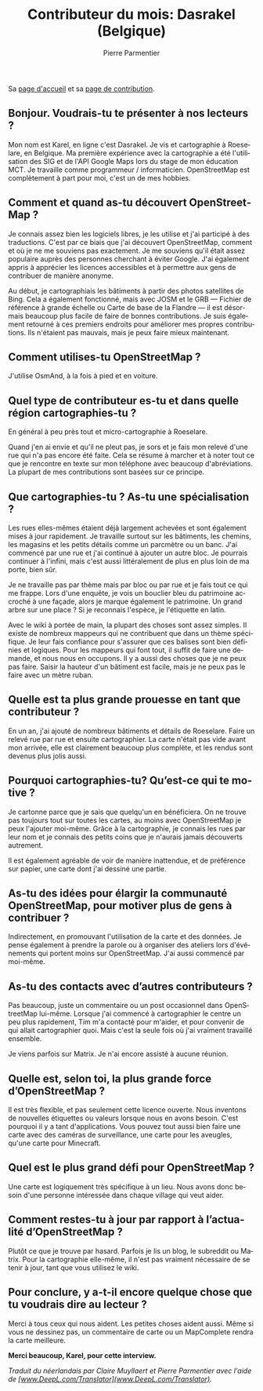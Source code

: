 ﻿---
title: "Contributeur du mois: Dasrakel (Belgique)"
featured:
layout: post
category: motm
author: Pierre Parmentier
lang: fr
---

Sa [page d'accueil](https://www.openstreetmap.org/user/Dasrakel) et sa [page de contribution](https://hdyc.neis-one.org/?Dasrakel).

## Bonjour. Voudrais-tu te présenter à nos lecteurs ?

Mon nom est Karel, en ligne c'est Dasrakel. Je vis et cartographie à Roeselare, en Belgique. Ma première expérience avec la cartographie a été l'utilisation des SIG et de l'API Google Maps lors du stage de mon éducation MCT. Je travaille comme programmeur / informaticien. OpenStreetMap est complètement à part pour moi, c'est un de mes hobbies.

## Comment et quand as-tu découvert OpenStreetMap ?

Je connais assez bien les logiciels libres, je les utilise et j'ai participé à des traductions. C'est par ce biais que j'ai découvert OpenStreetMap, comment et où je ne me souviens pas exactement. Je me souviens qu'il était assez populaire auprès des personnes cherchant à éviter Google. J'ai également appris à apprécier les licences accessibles et à permettre aux gens de contribuer de manière anonyme.

Au début, je cartographiais les bâtiments à partir des photos satellites de Bing. Cela a également fonctionné, mais avec JOSM et le GRB &mdash; Fichier de référence à grande échelle ou Carte de base de la Flandre &mdash; il est désormais beaucoup plus facile de faire de bonnes contributions. Je suis également retourné à ces premiers endroits pour améliorer mes propres contributions. Ils n'étaient pas mauvais, mais je peux faire mieux maintenant.

## Comment utilises-tu OpenStreetMap ?

J'utilise OsmAnd, à la fois à pied et en voiture. 

## Quel type de contributeur es-tu et dans quelle région cartographies-tu ?

En général à peu près tout et micro-cartographie à Roeselare.

Quand j'en ai envie et qu'il ne pleut pas, je sors et je fais mon relevé d'une rue qui n'a pas encore été faite. Cela se résume à marcher et à noter tout ce que je rencontre en texte sur mon téléphone avec beaucoup d'abréviations. La plupart de mes contributions sont basées sur ce principe.

## Que cartographies-tu ? As-tu une spécialisation ?

Les rues elles-mêmes étaient déjà largement achevées et sont également mises à jour rapidement. Je travaille surtout sur les bâtiments, les chemins, les magasins et les petits détails comme un parcmètre ou un banc. J'ai commencé par une rue et j'ai continué à ajouter un autre bloc. Je pourrais continuer à l'infini, mais c'est aussi littéralement de plus en plus loin de ma porte, bien sûr.

Je ne travaille pas par thème mais par bloc ou par rue et je fais tout ce qui me frappe. Lors d'une enquête, je vois un bouclier bleu du patrimoine accroché à une façade, alors je marque également le patrimoine. Un grand arbre sur une place ? Si je reconnais l'espèce, je l'étiquette en latin.

Avec le wiki à portée de main, la plupart des choses sont assez simples. Il existe de nombreux mappeurs qui ne contribuent que dans un thème spécifique. Je leur fais confiance pour s'assurer que ces balises sont bien définies et logiques. Pour les mappeurs qui font tout, il suffit de faire une demande, et nous nous en occupons.  Il y a aussi des choses que je ne peux pas faire. Saisir la hauteur d'un bâtiment est facile, mais je ne peux pas le faire avec un mètre ruban.

## Quelle est ta plus grande prouesse en tant que contributeur ?

En un an, j'ai ajouté de nombreux bâtiments et détails de Roeselare. Faire un relevé rue par rue et ensuite cartographier. La carte n'était pas vide avant mon arrivée, elle est clairement beaucoup plus complète, et les rendus sont devenus plus jolis aussi.

## Pourquoi cartographies-tu? Qu’est-ce qui te motive ?

Je cartonne parce que je sais que quelqu'un en bénéficiera. On ne trouve pas toujours tout sur toutes les cartes, au moins avec OpenStreetMap je peux l'ajouter moi-même. Grâce à la cartographie, je connais les rues par leur nom et je connais des petits coins que je n'aurais jamais découverts autrement.

Il est également agréable de voir de manière inattendue, et de préférence sur papier, une carte dont j'ai dessiné une partie.

## As-tu des idées pour élargir la communauté OpenStreetMap, pour motiver plus de gens à contribuer ?

Indirectement, en promouvant l'utilisation de la carte et des données. Je pense également à prendre la parole ou à organiser des ateliers lors d'événements qui portent moins sur OpenStreetMap. J'ai aussi commencé par moi-même. 

## As-tu des contacts avec d’autres contributeurs ?

Pas beaucoup, juste un commentaire ou un post occasionnel dans OpenStreetMap lui-même. Lorsque j'ai commencé à cartographier le centre un peu plus rapidement, Tim m'a contacté pour m'aider, et pour convenir de qui allait cartographier quoi. Mais c'est la seule fois où j'ai vraiment travaillé ensemble.

Je viens parfois sur Matrix. Je n'ai encore assisté à aucune réunion.

## Quelle est, selon toi, la plus grande force d’OpenStreetMap ?

Il est très flexible, et pas seulement cette licence ouverte. Nous inventons de nouvelles étiquettes ou valeurs lorsque nous en avons besoin. C'est pourquoi il y a tant d'applications. Vous pouvez tout aussi bien faire une carte avec des caméras de surveillance, une carte pour les aveugles, qu'une carte pour Minecraft.

## Quel est le plus grand défi pour OpenStreetMap ?

Une carte est logiquement très spécifique à un lieu. Nous avons donc besoin d'une personne intéressée dans chaque village qui veut aider.

## Comment restes-tu à jour par rapport à l’actualité d’OpenStreetMap ?

Plutôt ce que je trouve par hasard. Parfois je lis un blog, le subreddit ou Matrix. Pour la cartographie elle-même, il n'est pas vraiment nécessaire de se tenir à jour, tant que vous utilisez le wiki.

## Pour conclure, y a-t-il encore quelque chose que tu voudrais dire au lecteur ?

Merci à tous ceux qui nous aident. Les petites choses aident aussi. Même si vous ne dessinez pas, un commentaire de carte ou un MapComplete rendra la carte meilleure.

**Merci beaucoup, Karel, pour cette interview.**

*Traduit du néerlandais par Claire Muyllaert et Pierre Parmentier avec l'aide de [www.DeepL.com/Translator](www.DeepL.com/Translator).*

